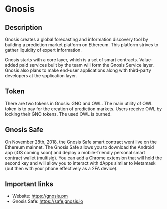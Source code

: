 # Gnosis

## Description

Gnosis creates a global forecasting and information discovery tool by building a prediction market platform on Ethereum. This platform strives to gather liquidity of expert information.

Gnosis starts with a core layer, which is a set of smart contracts. Value-added paid services built by the team will form the Gnosis Service layer. Gnosis also plans to make end-user applications along with third-party developers at the spplication layer.

## Token

There are two tokens in Gnosis: GNO and OWL. The main utility of OWL token is to pay for the creation of prediction markets. Users receive OWL by locking their GNO tokens. The used OWL is burned.

## Gnosis Safe

On November 28th, 2018, the Gnosis Safe smart contract went live on the Ethereum mainnet. The Gnosis Safe allows you to download the Android app (iOS coming soon) and deploy a mobile-friendly personal smart contract wallet (multisig). You can add a Chrome extension that will hold the second key and will allow you to interact with dApps similar to Metamask (but then with your phone effectively as a 2FA device).

## Important links

* Website: https://gnosis.pm
* Gnosis Safe: https://safe.gnosis.io

